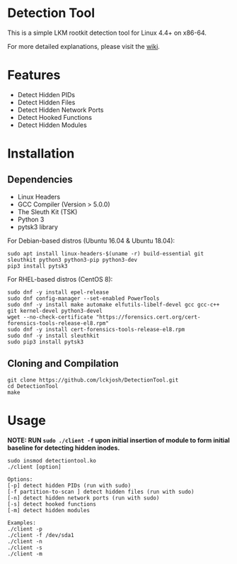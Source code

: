 # Detection Tool
This is a simple LKM rootkit detection tool for Linux 4.4+ on x86-64.

For more detailed explanations, please visit the [wiki](https://github.com/lckjosh/DetectionTool/wiki).

# Features
- Detect Hidden PIDs
- Detect Hidden Files
- Detect Hidden Network Ports
- Detect Hooked Functions
- Detect Hidden Modules

# Installation

## Dependencies
- Linux Headers 
- GCC Compiler (Version > 5.0.0)
- The Sleuth Kit (TSK) 
- Python 3
- pytsk3 library

For Debian-based distros (Ubuntu 16.04 & Ubuntu 18.04): 
```
sudo apt install linux-headers-$(uname -r) build-essential git sleuthkit python3 python3-pip python3-dev
pip3 install pytsk3
```
For RHEL-based distros (CentOS 8):
```
sudo dnf -y install epel-release
sudo dnf config-manager --set-enabled PowerTools
sudo dnf -y install make automake elfutils-libelf-devel gcc gcc-c++ git kernel-devel python3-devel
wget --no-check-certificate "https://forensics.cert.org/cert-forensics-tools-release-el8.rpm"
sudo dnf -y install cert-forensics-tools-release-el8.rpm
sudo dnf -y install sleuthkit
sudo pip3 install pytsk3
```
## Cloning and Compilation
```
git clone https://github.com/lckjosh/DetectionTool.git
cd DetectionTool
make
```
# Usage  
__NOTE: RUN `sudo ./client -f` upon initial insertion of module to form initial baseline for detecting hidden inodes.__
```
sudo insmod detectiontool.ko
./client [option]

Options:
[-p] detect hidden PIDs (run with sudo)
[-f partition-to-scan ] detect hidden files (run with sudo)
[-n] detect hidden network ports (run with sudo)
[-s] detect hooked functions
[-m] detect hidden modules

Examples:
./client -p
./client -f /dev/sda1 
./client -n
./client -s
./client -m 
```

